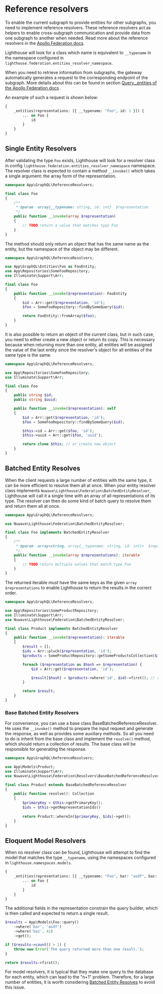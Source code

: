 # Reference resolvers

To enable the current subgraph to provide entities for other subgraphs, you need to implement reference resolvers. These
reference resolvers act as helpers to enable cross-subgraph communication and provide data from one subgraph to another
when needed. Read more about the reference resolvers in
the [Apollo Federation docs](https://www.apollographql.com/docs/federation/v1/entities#reference-resolvers).

Lighthouse will look for a class which name is equivalent to `__typename` in the
namespace configured in `lighthouse.federation.entities_resolver_namespace`.

When you need to retrieve information from subgraphs, the gateway automatically generates a request to the corresponding
endpoint of the subgraph. More details about this can be found in
section [Query._entities of the Apollo Federation docs](https://www.apollographql.com/docs/federation/building-supergraphs/subgraphs-overview#query_entities)
.

An example of such a request is shown below:

```graphql
{
    _entities(representations: [{ __typename: "Foo", id: 1 }]) {
        ... on Foo {
            id
        }
    }
}
```

## Single Entity Resolvers

After validating the type `Foo` exists, Lighthouse will look for a resolver class in
config `lighthouse.federation.entities_resolver_namespace` namespace. The resolver class is expected to contain a
method `__invoke()` which takes a single argument: the array form of the representation.

```php
namespace App\GraphQL\ReferenceResolvers;

final class Foo
{
    /**
     * @param  array{__typename: string, id: int}  $representation
     */
    public function __invoke(array $representation)
    {
        // TODO return a value that matches type Foo
    }
}
```

The method should only return an object that has the same name as the entity, but the namespace of the object may be
different.

```php
namespace App\GraphQL\ReferenceResolvers;

use App\GraphQL\Entities\Foo as FooEntity;
use App\Repositories\SomeFooRepository;
use Illuminate\Support\Arr;

final class Foo
{
    public function __invoke($representation): FooEntity
    {
        $id = Arr::get($representation, 'id');
        $foo = SomeFooRepository::findBySomeQuery($id);

        return FooEntity::fromArray($foo);
    }
}
```

It is also possible to return an object of the current class, but in such case, you need to either create a new object
or return its copy. This is necessary because when returning more than one entity, all entities will be assigned the
value of the last entity since the resolver's object for all entities of the same type is the same.

```php
namespace App\GraphQL\ReferenceResolvers;

use App\Repositories\SomeFooRepository;
use Illuminate\Support\Arr;

final class Foo
{
    public string $id;
    public string $uuid;

    public function __invoke($representation): self
    {
        $id = Arr::get($representation, 'id');
        $foo = SomeFooRepository::findBySomeQuery($id);

        $this->id = Arr::get($foo, 'id');
        $this->uuid = Arr::get($foo, 'uuid');

        return clone $this; // or create new object
    }
}
```

## Batched Entity Resolves

When the client requests a large number of entities with the same type, it can be more efficient to resolve
them all at once. When your entity resolver class implements `Nuwave\Lighthouse\Federation\BatchedEntityResolver`,
Lighthouse will call it a single time with an array of all representations of its type. The resolver can then do
some kind of batch query to resolve them and return them all at once.

```php
namespace App\GraphQL\ReferenceResolvers;

use Nuwave\Lighthouse\Federation\BatchedEntityResolver;

final class Foo implements BatchedEntityResolver
{
    /**
     * @param  array<string, array{__typename: string, id: int}>  $representations
     */
    public function __invoke(array $representations): iterable
    {
        // TODO return multiple values that match type Foo
    }
}
```

The returned iterable _must_ have the same keys as the given `array $representations` to enable Lighthouse
to return the results in the correct order.

```php
namespace App\GraphQL\ReferenceResolvers;

use App\Repositories\SomeProductRepository;
use Illuminate\Support\Arr;
use Nuwave\Lighthouse\Federation\BatchedEntityResolver;

final class Product implements BatchedEntityResolver
{
    public function __invoke($representation): iterable
    {
        $result = [];
        $ids = Arr::pluck($representation, 'id');
        $products = SomeProductRepository::getSomeProductsCollection($ids);

        foreach ($representation as $hash => $representation) {
            $id = Arr::get($representation, 'id');

            $result[$hash] = $products->where('id', $id)->first(); // returned iterable _must_ have the same keys as the given `array $representations`
        }

        return $result;
    }
}
```

### Base Batched Entity Resolvers

For convenience, you can use a base class BaseBatchedReferenceResolver. He uses the `__invoke()` method to prepare the
input request and generate the response, as well as provides some auxiliary methods. So all you need to do is inherit
from the base class and implement the `resolve()` method, which should return a collection of results. The base class
will be responsible for generating the response.

```php
namespace App\GraphQL\ReferenceResolvers;

use App\Models\Product;
use Illuminate\Support\Arr;
use Nuwave\Lighthouse\Federation\Resolvers\BaseBatchedReferenceResolver;

final class Product extends BaseBatchedReferenceResolver
{
    public function resolve(): Collection
    {
        $primaryKey = $this->getPrimaryKey();
        $ids = $this->getRepresentationIds()
    
        return Product::whereIn($primaryKey, $ids)->get();
    }
}
```

## Eloquent Model Resolvers

When no resolver class can be found, Lighthouse will attempt to find the model that
matches the type `__typename`, using the namespaces configured in `lighthouse.namespaces.models`.

```graphql
{
    _entities(representations: [{ __typename: "Foo", bar: "asdf", baz: 42 }]) {
        ... on Foo {
            id
        }
    }
}
```

The additional fields in the representation constrain the query builder, which is then
called and expected to return a single result.

```php
$results = App\Models\Foo::query()
    ->where('bar', 'asdf')
    ->where('baz', 42)
    ->get();

if ($results->count() > 1) {
    throw new Error('The query returned more than one result.');
}

return $results->first();
```

For model resolvers, it is typical that they make one query to the database for each entity, which can lead to the "n+1"
problem. Therefore, for a large number of entities, it is worth
considering [Batched Entity Resolves](reference-resolvers.md#batched-entity-resolves) to avoid this issue.
